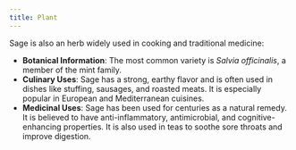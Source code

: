 ```yaml
---
title: Plant
---
```


Sage is also an herb widely used in cooking and traditional medicine:
- **Botanical Information**: The most common variety is *Salvia officinalis*, a member of the mint family.
- **Culinary Uses**: Sage has a strong, earthy flavor and is often used in dishes like stuffing, sausages, and roasted meats. It is especially popular in European and Mediterranean cuisines.
- **Medicinal Uses**: Sage has been used for centuries as a natural remedy. It is believed to have anti-inflammatory, antimicrobial, and cognitive-enhancing properties. It is also used in teas to soothe sore throats and improve digestion.
